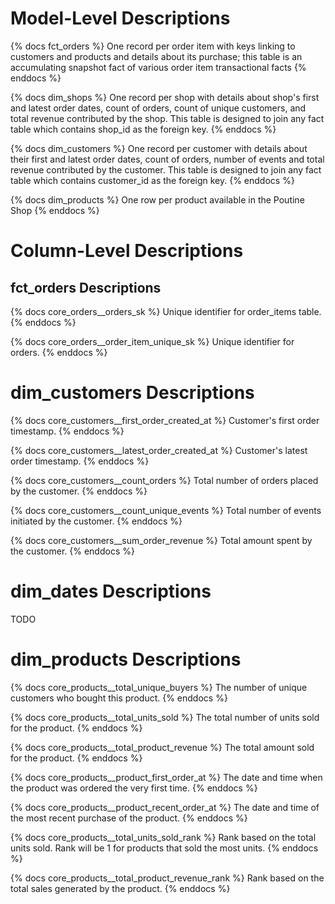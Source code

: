 # Model-Level Descriptions

{% docs fct_orders %}
One record per order item with keys linking to customers and products and
details about its purchase; this table is an accumulating snapshot fact
of various order item transactional facts
{% enddocs %}

{% docs dim_shops %}
One record per shop with details about shop's first and latest order
dates, count of orders, count of unique customers, and total revenue
contributed by the shop. This table is designed to join any fact table
which contains shop_id as the foreign key.
{% enddocs %}

{% docs dim_customers %}
One record per customer with details about their first and latest order
dates, count of orders, number of events and total revenue contributed
by the customer. This table is designed to join any fact table which
contains customer_id as the foreign key.
{% enddocs %}

{% docs dim_products %}
One row per product available in the Poutine Shop
{% enddocs %}

# Column-Level Descriptions

## fct_orders Descriptions

{% docs core_orders__orders_sk %}
Unique identifier for order_items table.
{% enddocs %}

{% docs core_orders__order_item_unique_sk %}
Unique identifier for orders.
{% enddocs %}

# dim_customers Descriptions

{% docs core_customers__first_order_created_at %}
Customer's first order timestamp.
{% enddocs %}

{% docs core_customers__latest_order_created_at %}
Customer's latest order timestamp.
{% enddocs %}

{% docs core_customers__count_orders %}
Total number of orders placed by the customer.
{% enddocs %}

{% docs core_customers__count_unique_events %}
Total number of events initiated by the customer.
{% enddocs %}

{% docs core_customers__sum_order_revenue %}
Total amount spent by the customer.
{% enddocs %}


# dim_dates Descriptions

TODO

# dim_products Descriptions

{% docs core_products__total_unique_buyers %}
The number of unique customers who bought this product.
{% enddocs %}

{% docs core_products__total_units_sold %}
The total number of units sold for the product.
{% enddocs %}

{% docs core_products__total_product_revenue %}
The total amount sold for the product.
{% enddocs %}

{% docs core_products__product_first_order_at %}
The date and time when the product was ordered the very first time.
{% enddocs %}

{% docs core_products__product_recent_order_at %}
The date and time of the most recent purchase of the product.
{% enddocs %}

{% docs core_products__total_units_sold_rank %}
Rank based on the total units sold. Rank will be 1 for products that
sold the most units.
{% enddocs %}

{% docs core_products__total_product_revenue_rank %}
Rank based on the total sales generated by the product.
{% enddocs %}
